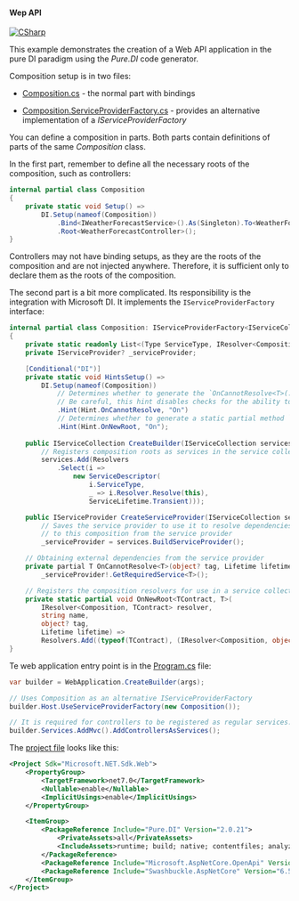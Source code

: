 #### Wep API

[![CSharp](https://img.shields.io/badge/C%23-code-blue.svg)](/samples/WebAPI)

This example demonstrates the creation of a Web API application in the pure DI paradigm using the _Pure.DI_ code generator.

Composition setup is in two files:

- [Composition.cs](/samples/WebAPI/Composition.cs) - the normal part with bindings

- [Composition.ServiceProviderFactory.cs](/samples/WebAPI/Composition.ServiceProviderFactory.cs) - provides an alternative implementation of a _IServiceProviderFactory_

You can define a composition in parts. Both parts contain definitions of parts of the same _Composition_ class. 

In the first part, remember to define all the necessary roots of the composition, such as controllers:

```c#
internal partial class Composition
{
    private static void Setup() =>
        DI.Setup(nameof(Composition))
            .Bind<IWeatherForecastService>().As(Singleton).To<WeatherForecastService>()
            .Root<WeatherForecastController>();
}
```

Controllers may not have binding setups, as they are the roots of the composition and are not injected anywhere. Therefore, it is sufficient only to declare them as the roots of the composition.

The second part is a bit more complicated. Its responsibility is the integration with Microsoft DI. It implements the `IServiceProviderFactory` interface:

```c#
internal partial class Composition: IServiceProviderFactory<IServiceCollection>
{
    private static readonly List<(Type ServiceType, IResolver<Composition, object> Resolver)> Resolvers = new();
    private IServiceProvider? _serviceProvider;

    [Conditional("DI")]
    private static void HintsSetup() =>
        DI.Setup(nameof(Composition))
            // Determines whether to generate the `OnCannotResolve<T>(...)` partial method
            // Be careful, this hint disables checks for the ability to resolve dependencies!
            .Hint(Hint.OnCannotResolve, "On")
            // Determines whether to generate a static partial method `OnNewRoot<TContract, T>(...)`
            .Hint(Hint.OnNewRoot, "On");
    
    public IServiceCollection CreateBuilder(IServiceCollection services) =>
        // Registers composition roots as services in the service collection
        services.Add(Resolvers
            .Select(i => 
                new ServiceDescriptor(
                    i.ServiceType,
                    _ => i.Resolver.Resolve(this),
                    ServiceLifetime.Transient)));

    public IServiceProvider CreateServiceProvider(IServiceCollection services) =>
        // Saves the service provider to use it to resolve dependencies external
        // to this composition from the service provider 
        _serviceProvider = services.BuildServiceProvider();

    // Obtaining external dependencies from the service provider
    private partial T OnCannotResolve<T>(object? tag, Lifetime lifetime) where T : notnull => 
        _serviceProvider!.GetRequiredService<T>();

    // Registers the composition resolvers for use in a service collection
    private static partial void OnNewRoot<TContract, T>(
        IResolver<Composition, TContract> resolver,
        string name,
        object? tag,
        Lifetime lifetime) => 
        Resolvers.Add((typeof(TContract), (IResolver<Composition, object>)resolver));
}
```

Te web application entry point is in the [Program.cs](/samples/WebAPI/Program.cs) file:

```c#
var builder = WebApplication.CreateBuilder(args);

// Uses Composition as an alternative IServiceProviderFactory
builder.Host.UseServiceProviderFactory(new Composition());

// It is required for controllers to be registered as regular services.
builder.Services.AddMvc().AddControllersAsServices();
```

The [project file](/samples/WebAPI/WebAPI.csproj) looks like this:

```xml
<Project Sdk="Microsoft.NET.Sdk.Web">
    <PropertyGroup>
        <TargetFramework>net7.0</TargetFramework>
        <Nullable>enable</Nullable>
        <ImplicitUsings>enable</ImplicitUsings>
    </PropertyGroup>

    <ItemGroup>
        <PackageReference Include="Pure.DI" Version="2.0.21">
            <PrivateAssets>all</PrivateAssets>
            <IncludeAssets>runtime; build; native; contentfiles; analyzers; buildtransitive</IncludeAssets>
        </PackageReference>
        <PackageReference Include="Microsoft.AspNetCore.OpenApi" Version="7.0.7" />
        <PackageReference Include="Swashbuckle.AspNetCore" Version="6.5.0" />
    </ItemGroup>
</Project>
```